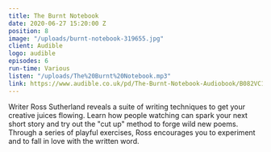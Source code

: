 ```yaml
---
title: The Burnt Notebook
date: 2020-06-27 15:20:00 Z
position: 8
image: "/uploads/burnt-notebook-319655.jpg"
client: Audible
logo: audible
episodes: 6
run-time: Various
listen: "/uploads/The%20Burnt%20Notebook.mp3"
link: https://www.audible.co.uk/pd/The-Burnt-Notebook-Audiobook/B082VC1ZGQ
---
```


Writer Ross Sutherland reveals a suite of writing techniques to get your creative juices flowing. Learn how people watching can spark your next short story and try out the "cut up" method to forge wild new poems. Through a series of playful exercises, Ross encourages you to experiment and to fall in love with the written word.